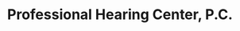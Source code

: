 ---
title: "Professional Hearing Center, P.C."
url: /wahoo/professional-hearing-center-p-c/
shop: Hörgeräte
---